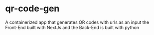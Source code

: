 # qr-code-gen
A containerized app that generates QR codes with urls as an input 
the Front-End built with NextJs and the Back-End is built with python

